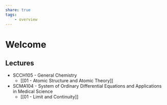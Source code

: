 ```yaml
---
share: true
tags:
	- overview
---
```


# Welcome

## Lectures

- SCCH105 - General Chemistry
	- [[01 - Atomic Structure and Atomic Theory]]
- SCMA104 - System of Ordinary Differential Equations and Applications in Medical Science
	- [[01 - Limit and Continuity]]
